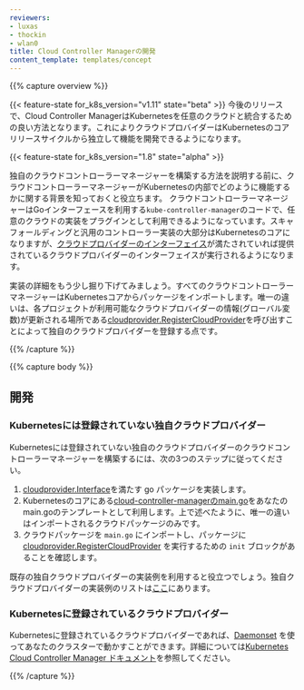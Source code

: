 ```yaml
---
reviewers:
- luxas
- thockin
- wlan0
title: Cloud Controller Managerの開発
content_template: templates/concept
---
```


{{% capture overview %}}

{{< feature-state for_k8s_version="v1.11" state="beta" >}}
今後のリリースで、Cloud Controller ManagerはKubernetesを任意のクラウドと統合するための良い方法となります。これによりクラウドプロバイダーはKubernetesのコアリリースサイクルから独立して機能を開発できるようになります。

{{< feature-state for_k8s_version="1.8" state="alpha" >}}

独自のクラウドコントローラーマネージャーを構築する方法を説明する前に、クラウドコントローラーマネージャーがKubernetesの内部でどのように機能するかに関する背景を知っておくと役立ちます。
クラウドコントローラーマネージャーはGoインターフェースを利用する`kube-controller-manager`のコードで、任意のクラウドの実装をプラグインとして利用できるようになっています。スキャフォールディングと汎用のコントローラー実装の大部分はKubernetesのコアになりますが、[クラウドプロバイダーのインターフェイス](https://github.com/kubernetes/cloud-provider/blob/master/cloud.go#L42-L62)が満たされていれば提供されているクラウドプロバイダーのインターフェイスが実行されるようになります。

実装の詳細をもう少し掘り下げてみましょう。すべてのクラウドコントローラーマネージャーはKubernetesコアからパッケージをインポートします。唯一の違いは、各プロジェクトが利用可能なクラウドプロバイダーの情報(グローバル変数)が更新される場所である[cloudprovider.RegisterCloudProvider](https://github.com/kubernetes/cloud-provider/blob/master/plugins.go#L56-L66)を呼び出すことによって独自のクラウドプロバイダーを登録する点です。

{{% /capture %}}


{{% capture body %}}

## 開発

### Kubernetesには登録されていない独自クラウドプロバイダー

Kubernetesには登録されていない独自のクラウドプロバイダーのクラウドコントローラーマネージャーを構築するには、次の3つのステップに従ってください。

1. [cloudprovider.Interface](https://github.com/kubernetes/cloud-provider/blob/master/cloud.go)を満たす go パッケージを実装します。
2. Kubernetesのコアにある[cloud-controller-managerのmain.go]((https://github.com/kubernetes/kubernetes/blob/master/cmd/cloud-controller-manager/controller-manager.go))をあなたのmain.goのテンプレートとして利用します。上で述べたように、唯一の違いはインポートされるクラウドパッケージのみです。
3. クラウドパッケージを `main.go` にインポートし、パッケージに [cloudprovider.RegisterCloudProvider](https://github.com/kubernetes/cloud-provider/blob/master/plugins.go) を実行するための `init` ブロックがあることを確認します。

既存の独自クラウドプロバイダーの実装例を利用すると役立つでしょう。独自クラウドプロバイダーの実装例のリストは[ここ](/docs/tasks/administer-cluster/running-cloud-controller.md#examples)にあります。

### Kubernetesに登録されているクラウドプロバイダー

Kubernetesに登録されているクラウドプロバイダーであれば、[Daemonset](https://kubernetes.io/examples/admin/cloud/ccm-example.yaml) を使ってあなたのクラスターで動かすことができます。詳細については[Kubernetes Cloud Controller Manager ドキュメント](/docs/tasks/administer-cluster/running-cloud-controller/)を参照してください。

{{% /capture %}}
